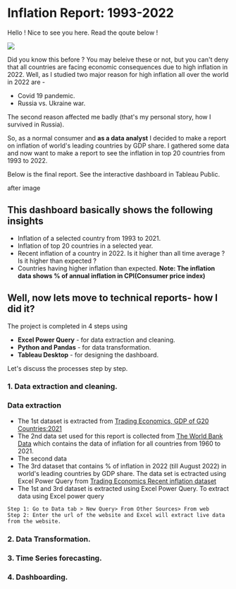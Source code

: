 # Inflation Report: 1993-2022
Hello ! Nice to see you here. Read the qoute below !

![](https://github.com/shakhscode/Inflation_Report-1993-2022/blob/main/extraimagefiles/inflation2.jpg)

Did you know this before ?
You may beleive these or not, but you can't deny that all countries are facing economic consequences due to high inflation in 2022. Well, as I studied two major reason for high inflation all over the world in 2022 are - 
- Covid 19 pandemic.
- Russia vs. Ukraine war.

The second reason affected me badly (that's my personal story, how I survived in Russia). 

So, as a normal consumer and  **as a data analyst** I decided to make a report on inflation of world's leading countries by GDP share. I gathered some data and now want to make a report to see the inflation in top 20 countries from 1993 to 2022.

Below is the final report. See the interactive dashboard in Tableau Public.

after image

This dashboard basically shows the following insights
- 
- Inflation of a selected country from 1993 to 2021.
- Inflation of top 20 countries in a selected year. 
- Recent inflation of a country in 2022. Is it higher than all time average ? Is it higher than expected ? 
- Countries having higher inflation than expected. 
**Note: The inflation data shows % of annual inflation in CPI(Consumer price index)**

## Well, now lets move to technical reports- how I did it?
The project is completed in 4 steps using 
- **Excel Power Query** - for data extraction and cleaning.
- **Python and Pandas** - for data transformation.
- **Tableau Desktop** - for designing the dashboard.

Let's discuss the processes step by step.
### 1. Data extraction and cleaning.
### Data extraction
- The 1st dataset is extracted from [Trading Economics, GDP of G20 Countries:2021](https://tradingeconomics.com/country-list/gdp?continent=g20)
- The 2nd data set used for this report is collected from [The World Bank Data](https://data.worldbank.org/indicator/FP.CPI.TOTL.ZG?end=2021&start=1960&view=chart) which contains the data of inflation for all countries from 1960 to 2021.
- The second data
- The 3rd dataset that contains % of inflation in 2022 (till August 2022) in world's leading countries by GDP share. The data set is ectracted using Excel Power Query from [Trading Economics Recent inflation dataset](https://tradingeconomics.com/country-list/inflation-rate)
- The 1st and 3rd dataset is extracted using Excel Power Query. To extract data using Excel power query
```
Step 1: Go to Data tab > New Query> From Other Sources> From web
Step 2: Enter the url of the website and Excel will extract live data from the website.
```
### 2. Data Transformation.
### 3. Time Series forecasting.
### 4. Dashboarding.
